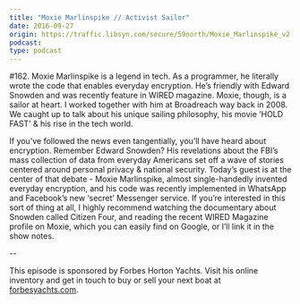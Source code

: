 ```yaml
---
title: "Moxie Marlinspike // Activist Sailor"
date: 2016-09-27
origin: https://traffic.libsyn.com/secure/59north/Moxie_Marlinspike_v2.m4a?dest-id=160915
podcast: 
type: podcast
---
```


<p>#162. Moxie Marlinspike is a legend in tech. As a programmer, he literally wrote the code that enables everyday encryption. He’s friendly with Edward Snowden and was recently feature in WIRED magazine. Moxie, though, is a sailor at heart. I worked together with him at Broadreach way back in 2008. We caught up to talk about his unique sailing philosophy, his movie ‘HOLD FAST’ &amp; his rise in the tech world.</p> <p>If you’ve followed the news even tangentially, you’ll have heard about encryption. Remember Edward Snowden? His revelations about the FBI’s mass collection of data from everyday Americans set off a wave of stories centered around personal privacy &amp; national security. Today’s guest is at the center of that debate - Moxie Marlinspike, almost single-handedly invented everyday encryption, and his code was recently implemented in WhatsApp and Facebook’s new ‘secret’ Messenger service. If you’re interested in this sort of thing at all, I highly recommend watching the documentary about Snowden called Citizen Four, and reading the recent WIRED Magazine profile on Moxie, which you can easily find on Google, or I’ll link it in the show notes.</p> <p>--</p> <p>This episode is sponsored by Forbes Horton Yachts. Visit his online inventory and get in touch to buy or sell your next boat at <a href="forbesyachts.com">forbesyachts.com</a>.</p>